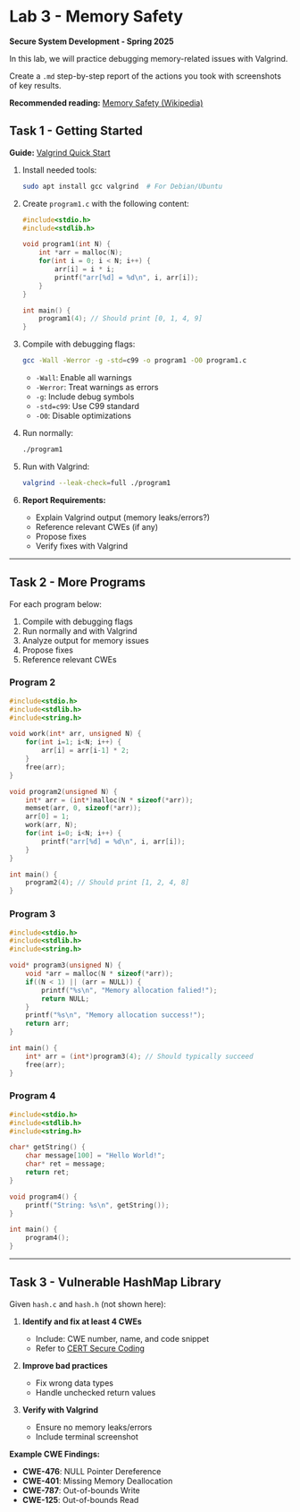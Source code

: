 # Lab 3 - Memory Safety  
**Secure System Development - Spring 2025**  

In this lab, we will practice debugging memory-related issues with Valgrind.  

Create a `.md` step-by-step report of the actions you took with screenshots of key results.  

**Recommended reading:** [Memory Safety (Wikipedia)](https://en.wikipedia.org/wiki/Memory_safety)  

## Task 1 - Getting Started  
**Guide:** [Valgrind Quick Start](https://valgrind.org/docs/manual/quick-start.html)  

1. Install needed tools:  
   ```sh
   sudo apt install gcc valgrind  # For Debian/Ubuntu
   ```

2. Create `program1.c` with the following content:  
   ```c
   #include<stdio.h>
   #include<stdlib.h>

   void program1(int N) {
       int *arr = malloc(N);
       for(int i = 0; i < N; i++) {
           arr[i] = i * i;
           printf("arr[%d] = %d\n", i, arr[i]);
       }
   }

   int main() {
       program1(4); // Should print [0, 1, 4, 9]
   }
   ```

3. Compile with debugging flags:  
   ```sh
   gcc -Wall -Werror -g -std=c99 -o program1 -O0 program1.c
   ```
   - `-Wall`: Enable all warnings  
   - `-Werror`: Treat warnings as errors  
   - `-g`: Include debug symbols  
   - `-std=c99`: Use C99 standard  
   - `-O0`: Disable optimizations  

4. Run normally:  
   ```sh
   ./program1
   ```

5. Run with Valgrind:  
   ```sh
   valgrind --leak-check=full ./program1
   ```

6. **Report Requirements:**  
   - Explain Valgrind output (memory leaks/errors?)  
   - Reference relevant CWEs (if any)  
   - Propose fixes  
   - Verify fixes with Valgrind  

---  

## Task 2 - More Programs  
For each program below:  
1. Compile with debugging flags  
2. Run normally and with Valgrind  
3. Analyze output for memory issues  
4. Propose fixes  
5. Reference relevant CWEs  

### Program 2  
```c
#include<stdio.h>
#include<stdlib.h>
#include<string.h>

void work(int* arr, unsigned N) {
    for(int i=1; i<N; i++) {
        arr[i] = arr[i-1] * 2;
    }
    free(arr);
}

void program2(unsigned N) {
    int* arr = (int*)malloc(N * sizeof(*arr));
    memset(arr, 0, sizeof(*arr));
    arr[0] = 1;
    work(arr, N);
    for(int i=0; i<N; i++) {
        printf("arr[%d] = %d\n", i, arr[i]);
    }
}

int main() {
    program2(4); // Should print [1, 2, 4, 8]
}
```

### Program 3  
```c
#include<stdio.h>
#include<stdlib.h>
#include<string.h>

void* program3(unsigned N) {
    void *arr = malloc(N * sizeof(*arr));
    if((N < 1) || (arr = NULL)) {
        printf("%s\n", "Memory allocation falied!");
        return NULL;
    }
    printf("%s\n", "Memory allocation success!");
    return arr;
}

int main() {
    int* arr = (int*)program3(4); // Should typically succeed
    free(arr);
}
```

### Program 4  
```c
#include<stdio.h>
#include<stdlib.h>
#include<string.h>

char* getString() {
    char message[100] = "Hello World!";
    char* ret = message;
    return ret;
}

void program4() {
    printf("String: %s\n", getString());
}

int main() {
    program4();
}
```

---  

## Task 3 - Vulnerable HashMap Library  
Given `hash.c` and `hash.h` (not shown here):  

1. **Identify and fix at least 4 CWEs**  
   - Include: CWE number, name, and code snippet  
   - Refer to [CERT Secure Coding](https://securecoding.cert.org/)  

2. **Improve bad practices**  
   - Fix wrong data types  
   - Handle unchecked return values  

3. **Verify with Valgrind**  
   - Ensure no memory leaks/errors  
   - Include terminal screenshot  

**Example CWE Findings:**  
- **CWE-476**: NULL Pointer Dereference  
- **CWE-401**: Missing Memory Deallocation  
- **CWE-787**: Out-of-bounds Write  
- **CWE-125**: Out-of-bounds Read  
